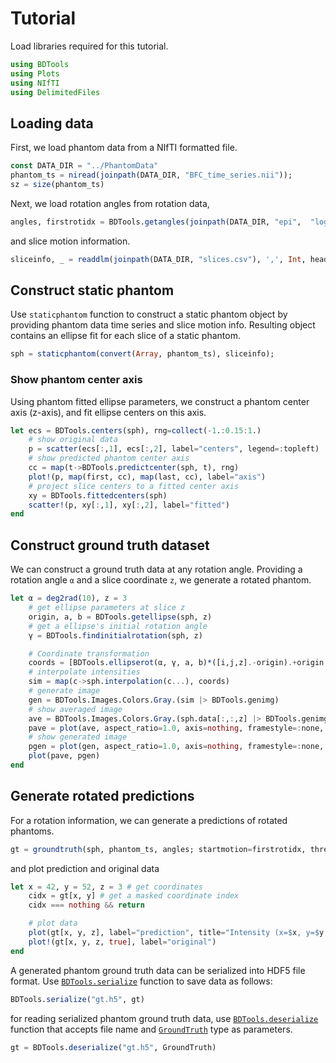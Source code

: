 # Tutorial

Load libraries required for this tutorial.

```julia
using BDTools
using Plots
using NIfTI
using DelimitedFiles
```

## Loading data

First, we load phantom data from a NIfTI formatted file.

```julia
const DATA_DIR = "../PhantomData"
phantom_ts = niread(joinpath(DATA_DIR, "BFC_time_series.nii"));
sz = size(phantom_ts)
```

Next, we load rotation angles from rotation data,

```julia
angles, firstrotidx = BDTools.getangles(joinpath(DATA_DIR, "epi",  "log.csv"))
```

and slice motion information.

```julia
sliceinfo, _ = readdlm(joinpath(DATA_DIR, "slices.csv"), ',', Int, header=true)
```

## Construct static phantom

Use `staticphantom` function to construct a static phantom object
by providing phantom data time series and slice motion info.
Resulting object contains an ellipse fit for each slice of a static phantom.

```julia
sph = staticphantom(convert(Array, phantom_ts), sliceinfo);
```

### Show phantom center axis

Using phantom fitted ellipse parameters, we construct a phantom center axis (z-axis),
and fit ellipse centers on this axis.

```julia
let ecs = BDTools.centers(sph), rng=collect(-1.:0.15:1.)
    # show original data
    p = scatter(ecs[:,1], ecs[:,2], label="centers", legend=:topleft)
    # show predicted phantom center axis
    cc = map(t->BDTools.predictcenter(sph, t), rng)
    plot!(p, map(first, cc), map(last, cc), label="axis")
    # project slice centers to a fitted center axis
    xy = BDTools.fittedcenters(sph)
    scatter!(p, xy[:,1], xy[:,2], label="fitted")
end
```

## Construct ground truth dataset

We can construct a ground truth data at any rotation angle.
Providing a rotation angle `α` and a slice coordinate `z`, we generate
a rotated phantom.

```julia
let α = deg2rad(10), z = 3
    # get ellipse parameters at slice z
    origin, a, b = BDTools.getellipse(sph, z)
    # get a ellipse's initial rotation angle
    γ = BDTools.findinitialrotation(sph, z)

    # Coordinate transformation
    coords = [BDTools.ellipserot(α, γ, a, b)*([i,j,z].-origin).+origin for i in 1:sz[1], j in 1:sz[2]]
    # interpolate intensities
    sim = map(c->sph.interpolation(c...), coords)
    # generate image
    gen = BDTools.Images.Colors.Gray.(sim |> BDTools.genimg)
    # show averaged image
    ave = BDTools.Images.Colors.Gray.(sph.data[:,:,z] |> BDTools.genimg)
    pave = plot(ave, aspect_ratio=1.0, axis=nothing, framestyle=:none, title="Slice $z", size=(300,350))
    # show generated image
    pgen = plot(gen, aspect_ratio=1.0, axis=nothing, framestyle=:none, title="Rotated at $(rad2deg(α))°", legend=:none)
    plot(pave, pgen)
end
```

## Generate rotated predictions

For a rotation information, we can generate a predictions of rotated phantoms.

```julia
gt = groundtruth(sph, phantom_ts, angles; startmotion=firstrotidx, threshold=.95)
```

and plot prediction and original data

```julia
let x = 42, y = 52, z = 3 # get coordinates
    cidx = gt[x, y] # get a masked coordinate index
    cidx === nothing && return

    # plot data
    plot(gt[x, y, z], label="prediction", title="Intensity (x=$x, y=$y, z=$z)")
    plot!(gt[x, y, z, true], label="original")
end
```

A generated phantom ground truth data can be serialized into HDF5 file format.
Use [`BDTools.serialize`](@ref) function to save data as follows:

```julia
BDTools.serialize("gt.h5", gt)
```

for reading serialized phantom ground truth data, use [`BDTools.deserialize`](@ref) function
that accepts file name and [`GroundTruth`](@ref) type as parameters.

```julia
gt = BDTools.deserialize("gt.h5", GroundTruth)
```
